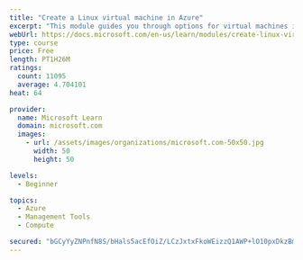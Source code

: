 ```yaml
---
title: "Create a Linux virtual machine in Azure"
excerpt: "This module guides you through options for virtual machines in Azure, creating and connecting a Linux virtual machine, and configuring your network settings."
webUrl: https://docs.microsoft.com/en-us/learn/modules/create-linux-virtual-machine-in-azure/
type: course
price: Free
length: PT1H26M
ratings:
  count: 11095
  average: 4.704101
heat: 64

provider:
  name: Microsoft Learn
  domain: microsoft.com
  images:
    - url: /assets/images/organizations/microsoft.com-50x50.jpg
      width: 50
      height: 50

levels:
  - Beginner

topics:
  - Azure
  - Management Tools
  - Compute

secured: "bGCyYyZNPnfN8S/bHals5acEfOiZ/LCzJxtxFkoWEizzQ1AWP+lO10pxDkzBmiGE1FYYd0zplJslGmzpu68HpDG/TixJUEK47gv9RDBksHmVi2BBulP/jAwuVTznLyUYypaOMNJ6QBsN/3HGoNm3ZvBoENKLMUeI7+vcSfZbaJPToii5hJxU9JKzuj4kuT/o20MxHxLq1rDK6UH89jAVc7rFkXauhMkC8qbye+vMRDlw0X27X1xgAV0AoPCUs/7Dt222P1ZA0iV2pvvRq4KO4V2ryn2cs96kjKsI5IW9qzliHwvKiqFeGaTJouNK5CQ6C4c5BohHd7rSWXzV/UBTz3TjHWGlGizhkCGCCIRJ8PtlOzsr2Q0xxDheLuZv2VKr+r7PQOo5ggv3nEcfQWW5CE75oLTACRM08xeBfLL0PR0=;JJvj7upj2UdrUve4VX1VIQ=="
---
```


